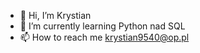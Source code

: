 - 👋 Hi, I’m Krystian
- 🌱 I’m currently learning Python nad SQL
- 📫 How to reach me krystian9540@op.pl
